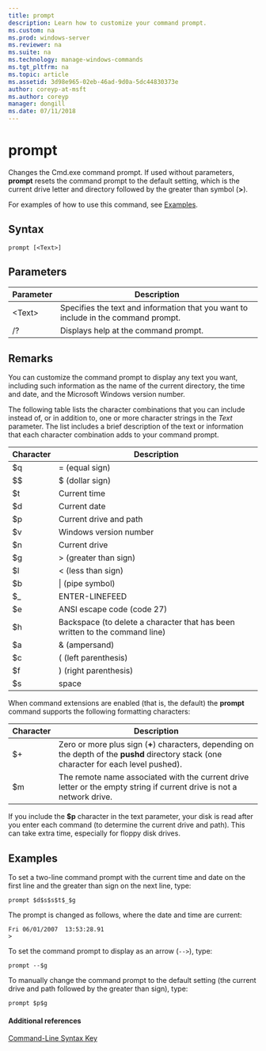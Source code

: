 ```yaml
---
title: prompt
description: Learn how to customize your command prompt.
ms.custom: na
ms.prod: windows-server
ms.reviewer: na
ms.suite: na
ms.technology: manage-windows-commands
ms.tgt_pltfrm: na
ms.topic: article
ms.assetid: 3d98e965-02eb-46ad-9d0a-5dc44830373e
author: coreyp-at-msft
ms.author: coreyp
manager: dongill
ms.date: 07/11/2018
---
```


# prompt



Changes the Cmd.exe command prompt. If used without parameters, **prompt** resets the command prompt to the default setting, which is the current drive letter and directory followed by the greater than symbol (**>**).

For examples of how to use this command, see [Examples](#BKMK_examples).

## Syntax

```
prompt [<Text>]
```

## Parameters

|Parameter|Description|
|---------|-----------|
|\<Text>|Specifies the text and information that you want to include in the command prompt.|
|/?|Displays help at the command prompt.|

## Remarks

You can customize the command prompt to display any text you want, including such information as the name of the current directory, the time and date, and the Microsoft Windows version number.

The following table lists the character combinations that you can include instead of, or in addition to, one or more character strings in the *Text* parameter. The list includes a brief description of the text or information that each character combination adds to your command prompt.  

| Character |                                 Description                                 |
|-----------|-----------------------------------------------------------------------------|
|    $q     |                               = (equal sign)                                |
|    $$     |                               $ (dollar sign)                               |
|    $t     |                                Current time                                 |
|    $d     |                                Current date                                 |
|    $p     |                           Current drive and path                            |
|    $v     |                           Windows version number                            |
|    $n     |                                Current drive                                |
|    $g     |                            > (greater than sign)                            |
|    $l     |                             < (less than sign)                              |
|    $b     |                              \| (pipe symbol)                               |
|    $_     |                               ENTER-LINEFEED                                |
|    $e     |                         ANSI escape code (code 27)                          |
|    $h     | Backspace (to delete a character that has been written to the command line) |
|    $a     |                                & (ampersand)                                |
|    $c     |                            ( (left parenthesis)                             |
|    $f     |                            ) (right parenthesis)                            |
|    $s     |                                    space                                    |

When command extensions are enabled (that is, the default) the **prompt** command supports the following formatting characters:  

|Character|Description|
|---------|-----------|
|$+|Zero or more plus sign (**+**) characters, depending on the depth of the **pushd** directory stack (one character for each level pushed).|
|$m|The remote name associated with the current drive letter or the empty string if current drive is not a network drive.|

If you include the **$p** character in the text parameter, your disk is read after you enter each command (to determine the current drive and path). This can take extra time, especially for floppy disk drives.

## <a name="BKMK_examples"></a>Examples

To set a two-line command prompt with the current time and date on the first line and the greater than sign on the next line, type:
```
prompt $d$s$s$t$_$g 
```
The prompt is changed as follows, where the date and time are current:
```
Fri 06/01/2007  13:53:28.91
>
```
To set the command prompt to display as an arrow (`-->`), type:
```
prompt --$g
```
To manually change the command prompt to the default setting (the current drive and path followed by the greater than sign), type:
```
prompt $p$g
```

#### Additional references

[Command-Line Syntax Key](command-line-syntax-key.md)
